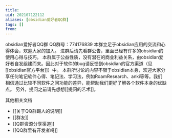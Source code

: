 ```yaml
---
title: 
uid: 202107122112
aliases: [obsidian爱好者QQ群]
tags: []
from: 
---
```

obsidian爱好者QQ群
QQ群号：774176839
本群立足于obsidian应用的交流和心得体会，欢迎大家的加入。
进群后请先看群公告，里面已经有许多的obsidian的使用心得与技巧。
本群属于公益性质，没有潜在的商业利益关系，由obsidian爱好者自发组建而来。因此对于软件的bug请反馈到obsidian的官方渠道（见[[obsidian官方平台]]）中。
本群所讨论的内容不限于obsidian本身，欢迎大家分享任何笔记软件心得、笔记法、学习法，例如RoamResearch、anki等等。我们相信通过比较不同软件之间功能的差异，能帮助我们更好了解各个软件本身的优缺点。
另外，提问之前请先想想[[提问的艺术]]。

其他相关文档
- [[关于QQ群踢人的说明]]
- [[群友]]
- [[Q群资源分享渠道]]
- [[QQ群里有开发者吗]]